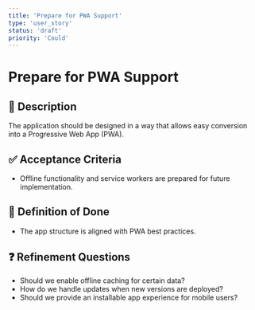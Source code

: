 ```yaml
---
title: 'Prepare for PWA Support'
type: 'user_story'
status: 'draft'
priority: 'Could'
---
```


# Prepare for PWA Support

## 📌 Description

The application should be designed in a way that allows easy conversion into a Progressive Web App (PWA).

## ✅ Acceptance Criteria

- Offline functionality and service workers are prepared for future implementation.

## 🎯 Definition of Done

- The app structure is aligned with PWA best practices.

## ❓ Refinement Questions

- Should we enable offline caching for certain data?
- How do we handle updates when new versions are deployed?
- Should we provide an installable app experience for mobile users?
